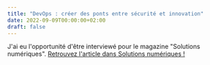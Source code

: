 ```yaml
---
title: "DevOps : créer des ponts entre sécurité et innovation"
date: 2022-09-09T00:00:00+02:00
draft: false
---
```


J'ai eu l'opportunité d'être interviewé pour le magazine "Solutions numériques".
[Retrouvez l'article dans Solutions numériques !](https://www.solutions-numeriques.com/devops-creer-des-ponts-entre-securite-et-innovation/)
